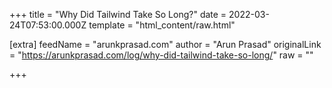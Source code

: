 
+++
title = "Why Did Tailwind Take So Long?"
date = 2022-03-24T07:53:00.000Z
template = "html_content/raw.html"

[extra]
feedName = "arunkprasad.com"
author = "Arun Prasad"
originalLink = "https://arunkprasad.com/log/why-did-tailwind-take-so-long/"
raw = ""

+++

